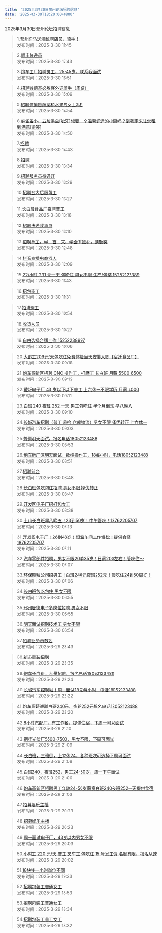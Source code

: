 ```yaml
---
title: '2025年3月30日邳州论坛招聘信息'
date: '2025-03-30T18:20:00+0800'
---
```

2025年3月30日邳州论坛招聘信息
<!--more-->
>1.[邳州歪马送酒诚聘店员、骑手！](https://www.pzzc.net/forum.php?mod=viewthread&tid=10501863)<br>
>发布时间：2025-3-30 11:45

>2.[顺丰快递员](https://www.pzzc.net/forum.php?mod=viewthread&tid=10501935)<br>
>发布时间：2025-3-30 17:43

>3.[炮车工厂招聘男工，25-45岁，联系我面试](https://www.pzzc.net/forum.php?mod=viewthread&tid=10501923)<br>
>发布时间：2025-3-30 16:51

>4.[招聘肯德基必胜客外送骑手（周结）](https://www.pzzc.net/forum.php?mod=viewthread&tid=10501913)<br>
>发布时间：2025-3-30 15:09

>5.[招聘懂销售蔬菜和水果的女士3名](https://www.pzzc.net/forum.php?mod=viewthread&tid=10501911)<br>
>发布时间：2025-3-30 14:54

>6.[麻雀虽小，五脏俱全[呲牙]想要一个温馨舒适的小窝吗？到我家来让您租到满意[偷笑]](https://www.pzzc.net/forum.php?mod=viewthread&tid=10501909)<br>
>发布时间：2025-3-30 14:50

>7.[招聘](https://www.pzzc.net/forum.php?mod=viewthread&tid=10501906)<br>
>发布时间：2025-3-30 14:43

>8.[招聘](https://www.pzzc.net/forum.php?mod=viewthread&tid=10501893)<br>
>发布时间：2025-3-30 13:34

>9.[招聘服务员待遇好](https://www.pzzc.net/forum.php?mod=viewthread&tid=10501891)<br>
>发布时间：2025-3-30 13:29

>10.[招聘宏大后厨帮工](https://www.pzzc.net/forum.php?mod=viewthread&tid=10501890)<br>
>发布时间：2025-3-30 13:27

>11.[长白班食品厂招聘普工](https://www.pzzc.net/forum.php?mod=viewthread&tid=10501889)<br>
>发布时间：2025-3-30 13:18

>12.[招聘快递收派员](https://www.pzzc.net/forum.php?mod=viewthread&tid=10501886)<br>
>发布时间：2025-3-30 13:10

>13.[招聘手工，学一百一天，学会有饭补，满勤奖](https://www.pzzc.net/forum.php?mod=viewthread&tid=10501880)<br>
>发布时间：2025-3-30 12:48

>14.[抖音直播电商招人](https://www.pzzc.net/forum.php?mod=viewthread&tid=10501869)<br>
>发布时间：2025-3-30 12:09

>15.[22/小时 231 元一天 包吃住 男女不限 生产/包装 15252122389](https://www.pzzc.net/forum.php?mod=viewthread&tid=10501862)<br>
>发布时间：2025-3-30 11:43

>16.[招包装工](https://www.pzzc.net/forum.php?mod=viewthread&tid=10501860)<br>
>发布时间：2025-3-30 11:31

>17.[招洗碗工](https://www.pzzc.net/forum.php?mod=viewthread&tid=10501850)<br>
>发布时间：2025-3-30 10:54

>18.[收货人员](https://www.pzzc.net/forum.php?mod=viewthread&tid=10501842)<br>
>发布时间：2025-3-30 10:27

>19.[自由选择合适工作 15252238997](https://www.pzzc.net/forum.php?mod=viewthread&tid=10501839)<br>
>发布时间：2025-3-30 10:08

>20.[大龄工209元/天包吃住免费体检当天安排入职【宿迁食品厂】](https://www.pzzc.net/forum.php?mod=viewthread&tid=10501824)<br>
>发布时间：2025-3-30 09:18

>21.[炮车高新区招聘 CNC 操作工，打磨工 长白班 月薪 5500-6500](https://www.pzzc.net/forum.php?mod=viewthread&tid=10501821)<br>
>发布时间：2025-3-30 09:13

>22.[戴圩电子厂 43 岁以下以下普工 上六休一不限学历 月薪 4000](https://www.pzzc.net/forum.php?mod=viewthread&tid=10501820)<br>
>发布时间：2025-3-30 09:11

>23.[白班 240 夜班 252 一天 男工包吃住 半个月倒班 早八晚八](https://www.pzzc.net/forum.php?mod=viewthread&tid=10501819)<br>
>发布时间：2025-3-30 09:10

>24.[长城汽车招聘（普工 质检 仓库物流）男女不限  择优转正  上六休一](https://www.pzzc.net/forum.php?mod=viewthread&tid=10501818)<br>
>发布时间：2025-3-30 09:03

>25.[蜂巢明天面试，报名电话18052123488](https://www.pzzc.net/forum.php?mod=viewthread&tid=10501817)<br>
>发布时间：2025-3-30 08:53

>26.[炮车新厂区明天面试，数控操作工，18每小时，电话18052123488](https://www.pzzc.net/forum.php?mod=viewthread&tid=10501816)<br>
>发布时间：2025-3-30 08:51

>27.[招聘前台](https://www.pzzc.net/forum.php?mod=viewthread&tid=10501815)<br>
>发布时间：2025-3-30 08:48

>28.[长白班包吃包住招聘  男女不限  择优转正](https://www.pzzc.net/forum.php?mod=viewthread&tid=10501814)<br>
>发布时间：2025-3-30 08:47

>29.[开发区电子厂招打包女工](https://www.pzzc.net/forum.php?mod=viewthread&tid=10501812)<br>
>发布时间：2025-3-30 08:38

>30.[土山长白班早八晚五！23到50岁！中午管吃！18762205707](https://www.pzzc.net/forum.php?mod=viewthread&tid=10501803)<br>
>发布时间：2025-3-30 07:13

>31.[开发区电子厂！28到43岁！恒温车间工作轻松！提供食宿18762205707](https://www.pzzc.net/forum.php?mod=viewthread&tid=10501801)<br>
>发布时间：2025-3-30 07:11

>32.[汽车零部件招聘，男女不限20单35岁！日薪200左右！管吃住～](https://www.pzzc.net/forum.php?mod=viewthread&tid=10501800)<br>
>发布时间：2025-3-30 07:07

>33.[环保颗粒公司招男工！白班240元夜班252元！管吃住24到50周岁！](https://www.pzzc.net/forum.php?mod=viewthread&tid=10501799)<br>
>发布时间：2025-3-30 07:06

>34.[长白班包吃包住 男女不限](https://www.pzzc.net/forum.php?mod=viewthread&tid=10501798)<br>
>发布时间：2025-3-30 06:55

>35.[邳州曼德电子多岗位招聘 男女不限](https://www.pzzc.net/forum.php?mod=viewthread&tid=10501797)<br>
>发布时间：2025-3-30 06:55

>36.[明天面试招聘技术工 男女不限](https://www.pzzc.net/forum.php?mod=viewthread&tid=10501796)<br>
>发布时间：2025-3-30 06:54

>37.[招聘业务员数名](https://www.pzzc.net/forum.php?mod=viewthread&tid=10501793)<br>
>发布时间：2025-3-29 23:43

>38.[新苏童装招聘](https://www.pzzc.net/forum.php?mod=viewthread&tid=10501791)<br>
>发布时间：2025-3-29 23:35

>39.[炮车长白班，大量招聘，报名电话18052123488](https://www.pzzc.net/forum.php?mod=viewthread&tid=10501790)<br>
>发布时间：2025-3-29 22:24

>40.[长城汽车招聘啦！周一面试18元每小时，电话18052123488](https://www.pzzc.net/forum.php?mod=viewthread&tid=10501789)<br>
>发布时间：2025-3-29 22:22

>41.[炮车高薪诚聘白班240元，夜班252元报名电话18052123488](https://www.pzzc.net/forum.php?mod=viewthread&tid=10501788)<br>
>发布时间：2025-3-29 22:20

>42.[8小时汽配厂，有工作餐，提供住宿，下周一可以面试](https://www.pzzc.net/forum.php?mod=viewthread&tid=10501784)<br>
>发布时间：2025-3-29 21:10

>43.[宿迁光伏厂5500-7500，男女不限，下周可面试](https://www.pzzc.net/forum.php?mod=viewthread&tid=10501783)<br>
>发布时间：2025-3-29 21:09

>44.[长白班，三班倒，上12休24，各种班次可选择下周可面试](https://www.pzzc.net/forum.php?mod=viewthread&tid=10501782)<br>
>发布时间：2025-3-29 21:08

>45.[白班240，夜班252，男工24-50岁，周一下午面试](https://www.pzzc.net/forum.php?mod=viewthread&tid=10501781)<br>
>发布时间：2025-3-29 21:06

>46.[炮车高新区招聘男工年龄24-50岁薪资白班240夜班252一天提供食宿](https://www.pzzc.net/forum.php?mod=viewthread&tid=10501780)<br>
>发布时间：2025-3-29 21:03

>47.[招募娱乐主播](https://www.pzzc.net/forum.php?mod=viewthread&tid=10501778)<br>
>发布时间：2025-3-29 20:23

>48.[招募娱乐主播](https://www.pzzc.net/forum.php?mod=viewthread&tid=10501777)<br>
>发布时间：2025-3-29 20:23

>49.[周一面试电子厂，43岁以内男女不限](https://www.pzzc.net/forum.php?mod=viewthread&tid=10501775)<br>
>发布时间：2025-3-29 20:03

>50.[小时工 220 元/天 普工 叉车工 包吃住 15 号发工资 名额有限，报名从速](https://www.pzzc.net/forum.php?mod=viewthread&tid=10501774)<br>
>发布时间：2025-3-29 20:02

>51.[18块钱一小时岗位不同](https://www.pzzc.net/forum.php?mod=viewthread&tid=10501770)<br>
>发布时间：2025-3-29 19:33

>52.[招聘包装工普通女工](https://www.pzzc.net/forum.php?mod=viewthread&tid=10501766)<br>
>发布时间：2025-3-29 18:53

>53.[招聘包装工普通女工](https://www.pzzc.net/forum.php?mod=viewthread&tid=10501762)<br>
>发布时间：2025-3-29 18:34

>54.[招聘包装工普工女工](https://www.pzzc.net/forum.php?mod=viewthread&tid=10501761)<br>
>发布时间：2025-3-29 18:32

